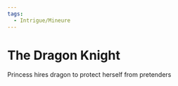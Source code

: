 ```yaml
---
tags:
  - Intrigue/Mineure
---
```

# The Dragon Knight
Princess hires dragon to protect herself from pretenders
